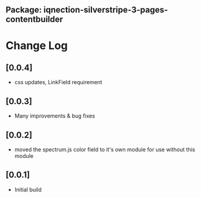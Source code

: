 ## Package: iqnection-silverstripe-3-pages-contentbuilder
# Change Log

## [0.0.4]
- css updates, LinkField requirement

## [0.0.3]
- Many improvements & bug fixes

## [0.0.2]
- moved the spectrum.js color field to it's own module for use without this module

## [0.0.1]
- Initial build